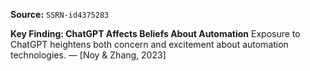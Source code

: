 **Source:** `SSRN-id4375283`

**Key Finding: ChatGPT Affects Beliefs About Automation**
Exposure to ChatGPT heightens both concern and excitement about automation technologies. — [Noy & Zhang, 2023]
